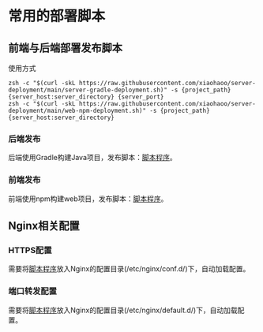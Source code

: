 # 常用的部署脚本

## 前端与后端部署发布脚本

使用方式

```shell
zsh -c "$(curl -skL https://raw.githubusercontent.com/xiaohaoo/server-deployment/main/server-gradle-deployment.sh)" -s {project_path} {server_host:server_directory} {server_port}
zsh -c "$(curl -skL https://raw.githubusercontent.com/xiaohaoo/server-deployment/main/web-npm-deployment.sh)" -s {project_path} {server_host:server_directory}
```

### 后端发布

后端使用Gradle构建Java项目，发布脚本：[脚本程序](server-gradle-deployment.sh)。

### 前端发布

前端使用npm构建web项目，发布脚本：[脚本程序](web-npm-deployment.sh)。

## Nginx相关配置

### HTTPS配置

需要将[脚本程序](nginx/https.conf)放入Nginx的配置目录(/etc/nginx/conf.d/)下，自动加载配置。

### 端口转发配置

需要将[脚本程序](nginx/location.conf)放入Nginx的配置目录(/etc/nginx/default.d/)下，自动加载配置。
